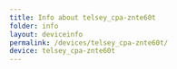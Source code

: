 ```yaml
---
title: Info about telsey_cpa-znte60t
folder: info
layout: deviceinfo
permalink: /devices/telsey_cpa-znte60t/
device: telsey_cpa-znte60t
---
```

